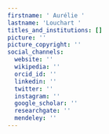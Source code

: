```yaml
---
firstname: ' Aurélie '
lastname: 'Louchart '
titles_and_institutions: []
picture: ''
picture_copyright: ''
social_channels:
  website: ''
  wikipedia: ''
  orcid_id: ''
  linkedin: ''
  twitter: ''
  instagram: ''
  google_scholar: ''
  researchgate: ''
  mendeley: ''
---
```

